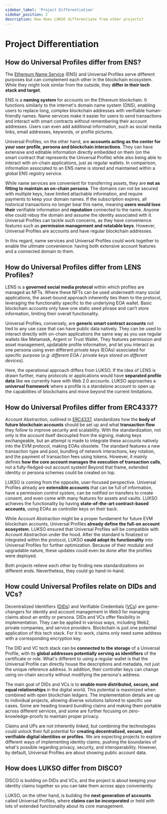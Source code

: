 ```yaml
---
sidebar_label: 'Project Differentiation'
sidebar_position: 2
description: How does LUKSO differentiate from other projects?
---
```


# Project Differentiation

## How do Universal Profiles differ from ENS?

The [Ethereum Name Service](https://docs.ens.domains/) (ENS) and Universal Profiles serve different purposes but can complement each other in the blockchain ecosystem. While they might look similar from the outside, they **differ in their tech stack and target**.

ENS is a **naming system** for accounts on the Ethereum blockchain. It functions similarly to the internet's domain name system (DNS), enabling users to replace long, complex blockchain addresses with verifiable human-friendly names. Name services make it easier for users to send transactions and interact with smart contracts without remembering their account addresses. Users can even add additional information, such as social media links, email addresses, keywords, or profile pictures.

Universal Profiles, on the other hand, are **accounts acting as the center for your user profile, persona and blockchain interactions**. They can have extensive and editable information directly embedded on them (on the smart contract that represents the Universal Profile) while also being able to interact with on-chain applications, just as regular wallets. In comparison, information associated to an ENS name is stored and maintained within a global ENS registry service.

While name services are convenient for transferring assets, they are **not as fitting to maintain an on-chain persona**. The domains can not be secured with multiple keys, have limited attachable information, and require payments to keep your domain names. If the subscription expires, all historical transactions no longer bear this name, meaning **users would lose their** verifiable information and **reputation** connected to the name. Anyone else could rebuy the domain and assume the identity associated with it. Universal Profiles can tackle such concerns, as they have convenience features such as **permission management and rotatable keys**. However, Universal Profiles are accounts and have regular blockchain addresses.

In this regard, name services and Universal Profiles could work together to enable the ultimate convenience: having both extensive account features and a connected domain to them.

## How do Universal Profiles differ from LENS Profiles?

LENS is a **governed social media protocol** within which profiles are managed as NFTs. Where these NFTs can be used underneath many social applications, the asset-bound approach inherently ties them to the protocol, leveraging the functionality specific to the underlying EOA wallet. Basic blockchain accounts only have one static seed phrase and can’t store information, limiting their overall functionality.

Universal Profiles, conversely, are **generic smart contract accounts** not tied to any use case that can have public data natively. They can be used to interact directly with on-chain applications the same way as you use regular wallets like Metamask, Argent or Trust Wallet. They features permission and asset management, updatable profile information, and let you interact as one persona using even different private keys (EOAs) associated for specific purpose (_e.g: different EOA / private keys stored on different devices)_.

Here, the operational approach differs from LUKSO. If the idea of LENS is drawn further, many protocols or applications would have **separated profile data** like we currently have with Web 2.0 accounts. LUKSO approaches a **universal framework** where a profile is a standalone account to open up the capabilities of blockchains and move beyond the current limitations.

## How do Universal Profiles differ from ERC4337?

Account Abstraction, outlined in [ERC4337](https://eips.ethereum.org/EIPS/eip-4337), standardizes how the **body of future blockchain accounts** should be set up and what **transaction flow** they follow to improve security and scalability. With the standardization, not only is the account itself decoupled from the signing, making keys exchangeable, but an attempt is made to integrate these accounts natively into the EVM protocol, making EOAs obsolete. The standard features a new transaction type and pool, bundling of network interactions, key rotation, and the payment of transaction fees using tokens. However, it mainly defines **how the core account manages the execution of transaction calls**, not a fully-fledged-out account system! Beyond that frame, extended identity or persona schemes could be created on top.

LUKSO is coming from the opposite, user-focused perspective. Universal Profiles already are **extensible accounts** that can be full of information, have a permission control system, can be notified on transfers to create consent, and even come with many features for assets and vaults. LUKSO achieves the functionality by having **state-of-the-art contract-based accounts**, using EOAs as controller keys on their back.

While Account Abstraction might be a proper fundament for future EVM blockchain accounts, Universal Profiles **already define the full-on account ecosystem**. LUKSO ensured that Universal Profiles will be compatible with Account Abstraction under the hood. After the standard is finalized or integrated within the protocol, LUKSO **could adopt its functionality** into Universal Profiles for further optimization. Because of their modular and upgradable nature, these updates could even be done after the profiles were deployed.

Both projects relieve each other by finding new standardizations on different ends. Nevertheless, they could go hand-in-hand.

## How could Universal Profiles relate on DIDs and VCs?

Decentralized Identifiers ([DIDs](https://www.w3.org/TR/did-core/#abstract)) and Verifiable Credentials ([VCs](https://www.w3.org/TR/vc-data-model/)) are game-changers for identity and account management in Web3 for managing claims about an entity or persona. DIDs and VCs offer flexibility in implementation. They can be applied in various ways, including Web2, private companies, and service providers. Blockchain is just one potential application of this tech stack. For it to work, claims only need some address with a corresponding encryption key.

The DID and VC tech stack can be **connected to the storage** of a Universal Profile, with its **global addresses potentially serving as identifiers** of the certificate or role. What's different to using a regular wallet is that the Universal Profile can directly house the descriptions and metadata, not just the unique reference address. In addition, their controller keys can change using on-chain security without modifying the persona's address.

The main goal of DIDs and VCs is to **enable more distributed, secure, and equal relationships** in the digital world. This potential is maximized when combined with open blockchain ledgers. The implementation details are up to individual projects, allowing diverse solutions tailored to specific use cases. Some are heading toward bundling claims and making them portable across different services, and some are further focusing on zero-knowledge-proofs to maintain proper privacy.

Claims and UPs are not inherently linked, but combining the technologies could unlock their full potential for **creating decentralized, secure, and verifiable digital identities or profiles**. We are expecting projects to explore different ways of implementing identity claims, pushing the boundaries of what's possible regarding privacy, security, and interoperability. However, by default, Universal Profiles are about showing public account data.

## How does LUKSO differ from DISCO?

DISCO is building on DIDs and VCs, and the project is about keeping your identity claims together so you can take them across apps conveniently.

LUKSO, on the other hand, is building the **next generation of accounts** called Universal Profiles, where **claims can be incorporated** or held with lots of extended functionality about its core management.
